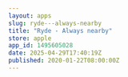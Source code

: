 ```yaml
---
layout: apps
slug: ryde---always-nearby
title: "Ryde - Always nearby"
store: apple
app_id: 1495605028
date: 2025-04-29T17:40:19Z
published: 2020-01-22T08:00:00Z
---
```

